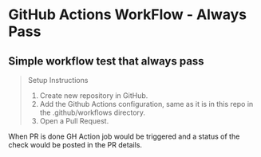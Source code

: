 # GitHub Actions WorkFlow - Always Pass

## Simple workflow test that always pass


> Setup Instructions
> 1. Create new repository in GitHub.
> 2. Add the Github Actions configuration, same as it is in this repo in the .github/workflows directory.
> 3. Open a Pull Request.

When PR is done GH Action job would be triggered and a status of the check would be posted in the PR details.

